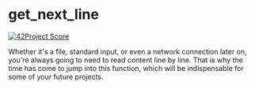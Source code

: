 # get_next_line
[![42Project Score](https://badge42.herokuapp.com/api/project/parmarti/get_next_line)](https://github.com/JaeSeoKim/badge42)

Whether it's a file, standard input, or even a network connection later on, you're always going to need to read content line by line. 
That is why the time has come to jump into this function, which will be indispensable for some of your future projects.
